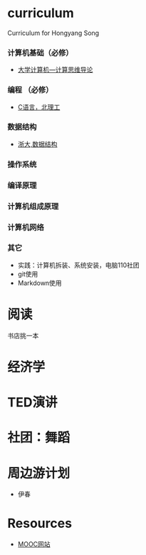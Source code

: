 # curriculum
Curriculum for Hongyang Song

### 计算机基础（必修）
* [大学计算机—计算思维导论](https://www.icourse163.org/course/HIT-7001)
### 编程 （必修）
* [C语言，北理工](https://www.icourse163.org/course/BIT-20019)
### 数据结构
* [浙大,数据结构](https://www.icourse163.org/course/ZJU-93001)
### 操作系统
### 编译原理
### 计算机组成原理
### 计算机网络

### 其它

* 实践：计算机拆装、系统安装，电脑110社团
* git使用
* Markdown使用

# 阅读
书店挑一本

# 经济学

# TED演讲

# 社团：舞蹈
# 周边游计划
* 伊春

# Resources
* [MOOC网站](https://www.icourse163.org/)




